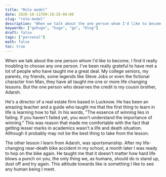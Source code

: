 ```yaml
---
title: "Role model"
date: 2020-10-11T09:19:29-04:00
slug: "role-model"
description: "When we talk about the one person whom I'd like to become, I find it really troubling to choose any one person. I've been really grateful to have met a lot of people who have taught me a great deal. But the one person who deserves the credit is my cousin brother, Adarsh. "
keywords: ["gohugo", "hugo", "go", "blog"]
draft: false
tags: ["personal"]
math: false
toc: true
---
```


When we talk about the one person whom I'd like to become, I find it really troubling to choose any one person. I've been really grateful to have met a lot of people who have taught me a great deal. My college seniors, my parents, my friends, some legends like Steve Jobs or even the fictional character Iron Man, they have all taught me one or more life changing lessons. But the one person who deserves the credit is my cousin brother, Adarsh.

He's a director of a real estate firm based in Lucknow. He has been an amazing teacher and a guide who taught me that the first thing to learn in life is learning how to fail. In his words, "The essence of winning lies in failing. If you haven't failed yet, you won't understand the importance of winning." This was reason that made me comfortable with the fact that getting lesser marks in academics wasn't a life and death situation. Although it probably may not be the best thing to take from the lesson.

The other lesson I learn from Adarsh, was sportsmanship. After my life-changing near-death bike accident in my school, a month later I was ready to hop on the bike again. He taught me that it doesn't matter how hard life blows a punch on you, the only thing we, as humans, should do is stand up, dust off and try again. This attitude towards like is something I like to see any human being I meet.
